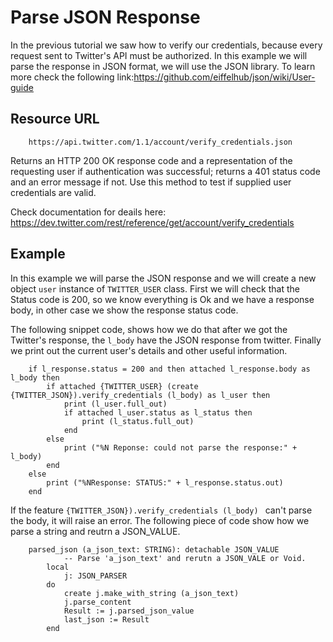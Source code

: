 # Parse JSON Response
In the previous tutorial we saw how to verify our credentials, because every request sent to Twitter's API must be authorized.
In this example we will parse the response in JSON format, we will use the JSON library. To learn more check the following link:https://github.com/eiffelhub/json/wiki/User-guide 

## Resource URL
		https://api.twitter.com/1.1/account/verify_credentials.json
Returns an HTTP 200 OK response code and a representation of the requesting user if authentication was successful; returns a 401 status code and an error message if not. 
Use this method to test if supplied user credentials are valid.		

Check documentation for deails here: https://dev.twitter.com/rest/reference/get/account/verify_credentials

## Example

In this example we will parse the JSON response and we will create a new object `user` instance of `TWITTER_USER` class.
First we will check that the Status code is 200, so we know everything is Ok and we have a response body, in other case we show the response status code.

The following snippet code, shows how we do that after we got the Twitter's response, the `l_body` have the JSON response from twitter.
Finally we print out the current user's details and other useful information.


```
	if l_response.status = 200 and then attached l_response.body as l_body then
		if attached {TWITTER_USER} (create {TWITTER_JSON}).verify_credentials (l_body) as l_user then
			print (l_user.full_out)
			if attached l_user.status as l_status then
				print (l_status.full_out)
			end
		else
			print ("%N Reponse: could not parse the response:" + l_body)
		end	
	else
		print ("%NResponse: STATUS:" + l_response.status.out)
	end

```

If the feature `{TWITTER_JSON}).verify_credentials (l_body) ` can't parse the body, it will raise an error. 
The following piece of code show how we parse a string and reutrn a JSON_VALUE.

```
	parsed_json (a_json_text: STRING): detachable JSON_VALUE
			-- Parse 'a_json_text' and rerutn a JSON_VALE or Void.
		local
			j: JSON_PARSER
		do
			create j.make_with_string (a_json_text)
			j.parse_content
			Result := j.parsed_json_value
			last_json := Result
		end
```



